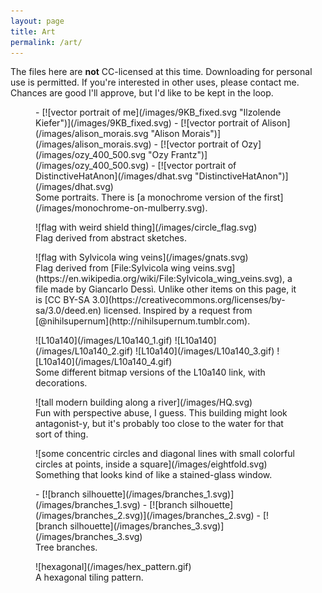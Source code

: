 ```yaml
---
layout: page
title: Art
permalink: /art/
---
```

The files here are **not** CC-licensed at this time. Downloading for personal use is permitted. If you're interested in other uses, please contact me. Chances are good I'll approve, but I'd like to be kept in the loop.

<figure>
- [![vector portrait of me](/images/9KB_fixed.svg "Ilzolende Kiefer")](/images/9KB_fixed.svg)
- [![vector portrait of Alison](/images/alison_morais.svg "Alison Morais")](/images/alison_morais.svg)
- [![vector portrait of Ozy](/images/ozy_400_500.svg "Ozy Frantz")](/images/ozy_400_500.svg)
- [![vector portrait of DistinctiveHatAnon](/images/dhat.svg "DistinctiveHatAnon")](/images/dhat.svg)
<figcaption>
Some portraits. There is [a monochrome version of the first](/images/monochrome-on-mulberry.svg).
</figcaption>
</figure>
<figure>
![flag with weird shield thing](/images/circle_flag.svg)
<figcaption>
Flag derived from abstract sketches.
</figcaption>
</figure>
<figure>
![flag with Sylvicola wing veins](/images/gnats.svg)
<figcaption>
Flag derived from [File:Sylvicola wing veins.svg](https://en.wikipedia.org/wiki/File:Sylvicola_wing_veins.svg), a file made by Giancarlo Dessì. Unlike other items on this page, it is [CC BY-SA 3.0](https://creativecommons.org/licenses/by-sa/3.0/deed.en) licensed. Inspired by a request from [@nihilsupernum](http://nihilsupernum.tumblr.com).
</figcaption>
</figure>
<figure>
![L10a140](/images/L10a140_1.gif)
![L10a140](/images/L10a140_2.gif)
![L10a140](/images/L10a140_3.gif)
![L10a140](/images/L10a140_4.gif)
<figcaption>
Some different bitmap versions of the L10a140 link, with decorations.
</figcaption>
</figure>
<figure>
![tall modern building along a river](/images/HQ.svg)
<figcaption>
Fun with perspective abuse, I guess. This building might look antagonist-y, but it's probably too close to the water for that sort of thing.
</figcaption>
</figure>
<figure>
![some concentric circles and diagonal lines with small colorful circles at points, inside a square](/images/eightfold.svg)
<figcaption>
Something that looks kind of like a stained-glass window.
</figcaption>
</figure>
<figure>
- [![branch silhouette](/images/branches_1.svg)](/images/branches_1.svg)
- [![branch silhouette](/images/branches_2.svg)](/images/branches_2.svg)
- [![branch silhouette](/images/branches_3.svg)](/images/branches_3.svg)
<figcaption>
Tree branches.
</figcaption>
</figure>
<figure>
![hexagonal](/images/hex_pattern.gif)
<figcaption>
A hexagonal tiling pattern.
</figcaption>
</figure>
<figure>